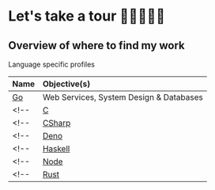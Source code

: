 # Let's take a tour 👨🏿‍💻👋🏿

## Overview of where to find my work

Language specific profiles

|Name|Objective(s)|
|:----|:----|
|[Go](https://github.com/topheruk-go)|Web Services, System Design & Databases|
<!-- |[C](/organisation/c/.github/profile/README.md)|CMake & Digital Signal Processing| -->
<!-- |[CSharp](/organisation/c-sharp/.github/profile/README.md)|.NET & PowerShell| -->
<!-- |[Deno](/organisation/deno/.github/profile/README.md)|Parsing Data, Web Sockets| -->
<!-- |[Haskell](/organisation/haskell/.github/profile/README.md)|Parsing Data, Data Structures & Algorithms| -->
<!-- |[Node](/organisation/node/.github/profile/README.md)|Web Components, Web Audio API, SVGs & UI Animations| -->
<!-- |[Rust](/organisation/rust/.github/profile/README.md)|Digital Signal Processing, Web Assembly, Data Structures & Algorithms| -->

<!-- 
- inspiratartion https://github.com/abhisheknaiidu/awesome-github-profile-readme#game-mode-
 -->